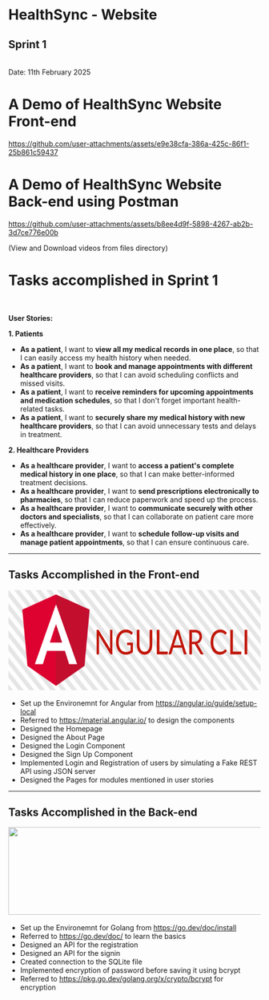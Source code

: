 <h1>HealthSync - Website</h1>
<h2>Sprint 1</h2> <br>
Date: 11th February 2025


<h1>A Demo of HealthSync Website Front-end</h1>


https://github.com/user-attachments/assets/e9e38cfa-386a-425c-86f1-25b861c59437




<h1>A Demo of HealthSync Website Back-end using Postman</h1>


https://github.com/user-attachments/assets/b8ee4d9f-5898-4267-ab2b-3d7ce776e00b

(View and Download videos from files directory)
<br>
<h1>Tasks accomplished in Sprint 1</h1>
<br>

**User Stories:**

**1. Patients**
- **As a patient**, I want to **view all my medical records in one place**, so that I can easily access my health history when needed.  
- **As a patient**, I want to **book and manage appointments with different healthcare providers**, so that I can avoid scheduling conflicts and missed visits.  
- **As a patient**, I want to **receive reminders for upcoming appointments and medication schedules**, so that I don't forget important health-related tasks.  
- **As a patient**, I want to **securely share my medical history with new healthcare providers**, so that I can avoid unnecessary tests and delays in treatment.  

**2. Healthcare Providers**
- **As a healthcare provider**, I want to **access a patient's complete medical history in one place**, so that I can make better-informed treatment decisions.  
- **As a healthcare provider**, I want to **send prescriptions electronically to pharmacies**, so that I can reduce paperwork and speed up the process.  
- **As a healthcare provider**, I want to **communicate securely with other doctors and specialists**, so that I can collaborate on patient care more effectively.  
- **As a healthcare provider**, I want to **schedule follow-up visits and manage patient appointments**, so that I can ensure continuous care.  


<hr>

<h2>Tasks Accomplished in the Front-end</h2>

<img src="https://github.com/sriramthota1/Esync/blob/77bff5122b65585c60d7a7ef6425a2fd8488d44a/Files/Angular-CLI-Logo.png" height="200" width="650"/>

- Set up the Environemnt for Angular from https://angular.io/guide/setup-local
- Referred to https://material.angular.io/ to design the components
- Designed the Homepage
- Designed the About Page
- Designed the Login Component
- Designed the Sign Up Component
- Implemented Login and Registration of users by simulating a Fake REST API using JSON server
- Designed the Pages for modules mentioned in user stories

<hr>
<h2>Tasks Accomplished in the Back-end</h2>

<img src="https://github.com/Ashel1/WhatToWatch/blob/5fa54d47f8c0b96912c5378442eec04433270f0f/images/go.png" height="175" width="550"/>

- Set up the Environemnt for Golang from https://go.dev/doc/install
- Referred to https://go.dev/doc/ to learn the basics
- Designed an API for the registration
- Designed an API for the signin
- Created connection to the SQLite file
- Implemented encryption of password before saving it using bcrypt
- Referred to https://pkg.go.dev/golang.org/x/crypto/bcrypt for encryption
